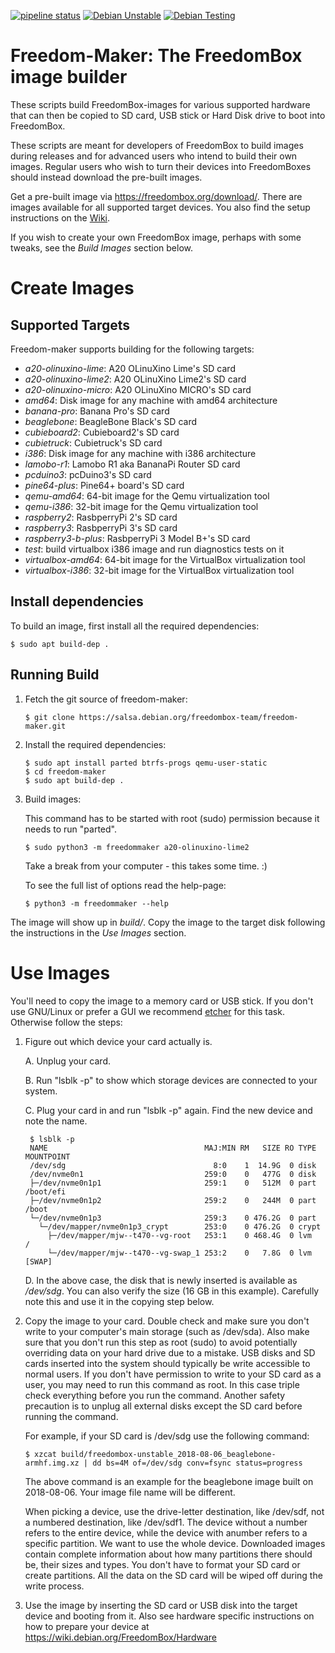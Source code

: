 [![pipeline status](https://salsa.debian.org/freedombox-team/freedom-maker/badges/master/pipeline.svg)](https://salsa.debian.org/freedombox-team/freedom-maker/commits/master)
[![Debian Unstable](https://badges.debian.net/badges/debian/unstable/freedom-maker/version.svg)](https://packages.debian.org/unstable/freedom-maker)
[![Debian Testing](https://badges.debian.net/badges/debian/testing/freedom-maker/version.svg)](https://packages.debian.org/testing/freedom-maker)

# Freedom-Maker: The FreedomBox image builder

These scripts build FreedomBox-images for various supported hardware
that can then be copied to SD card, USB stick or Hard Disk drive to
boot into FreedomBox.

These scripts are meant for developers of FreedomBox to build images
during releases and for advanced users who intend to build their own
images. Regular users who wish to turn their devices into
FreedomBoxes should instead download the pre-built images.

Get a pre-built image via https://freedombox.org/download/.  There
are images available for all supported target devices.  You also find
the setup instructions on the [Wiki](https://wiki.debian.org/FreedomBox/).

If you wish to create your own FreedomBox image, perhaps with some
tweaks, see the *Build Images* section below.

# Create Images

## Supported Targets

Freedom-maker supports building for the following targets:


- *a20-olinuxino-lime*: A20 OLinuXino Lime's SD card
- *a20-olinuxino-lime2*: A20 OLinuXino Lime2's SD card
- *a20-olinuxino-micro*: A20 OLinuXino MICRO's SD card
- *amd64*: Disk image for any machine with amd64 architecture
- *banana-pro*: Banana Pro's SD card
- *beaglebone*: BeagleBone Black's SD card
- *cubieboard2*: Cubieboard2's SD card
- *cubietruck*: Cubietruck's SD card
- *i386*: Disk image for any machine with i386 architecture
- *lamobo-r1*: Lamobo R1 aka BananaPi Router SD card
- *pcduino3*: pcDuino3's SD card
- *pine64-plus*: Pine64+ board's SD card
- *qemu-amd64*: 64-bit image for the Qemu virtualization tool
- *qemu-i386*: 32-bit image for the Qemu virtualization tool
- *raspberry2*: RasbperryPi 2's SD card
- *raspberry3*: RasbperryPi 3's SD card
- *raspberry3-b-plus*: RasbperryPi 3 Model B+'s SD card
- *test*: build virtualbox i386 image and run diagnostics tests on it
- *virtualbox-amd64*: 64-bit image for the VirtualBox virtualization tool
- *virtualbox-i386*: 32-bit image for the VirtualBox virtualization tool

## Install dependencies

To build an image, first install all the required dependencies:

```shell
$ sudo apt build-dep .
```

## Running Build

1. Fetch the git source of freedom-maker:
    ```
    $ git clone https://salsa.debian.org/freedombox-team/freedom-maker.git
    ```

2. Install the required dependencies:
    ```shell
    $ sudo apt install parted btrfs-progs qemu-user-static
    $ cd freedom-maker
    $ sudo apt build-dep .
    ```

3. Build images:

    This command has to be started with root (sudo) permission because it needs
    to run "parted".

    ```
    $ sudo python3 -m freedommaker a20-olinuxino-lime2
    ```
    Take a break from your computer - this takes some time. :)
    
    To see the full list of options read the help-page:
    ```
    $ python3 -m freedommaker --help
    ```

The image will show up in *build/*. Copy the image to the
target disk following the instructions in the *Use Images* section.

# Use Images

You'll need to copy the image to a memory card or USB stick. If you don't
use GNU/Linux or prefer a GUI we recommend [etcher](https://etcher.io/)
for this task. Otherwise follow the steps:

1. Figure out which device your card actually is.

    A. Unplug your card.

    B. Run "lsblk -p" to show which storage devices are connected to your system.

    C. Plug your card in and run "lsblk -p" again. Find the new device and note
    the name.
    
        $ lsblk -p
        NAME                                   MAJ:MIN RM   SIZE RO TYPE  MOUNTPOINT
        /dev/sdg                                 8:0    1  14.9G  0 disk  
        /dev/nvme0n1                           259:0    0   477G  0 disk  
        ├─/dev/nvme0n1p1                       259:1    0   512M  0 part  /boot/efi
        ├─/dev/nvme0n1p2                       259:2    0   244M  0 part  /boot
        └─/dev/nvme0n1p3                       259:3    0 476.2G  0 part  
          └─/dev/mapper/nvme0n1p3_crypt        253:0    0 476.2G  0 crypt 
            ├─/dev/mapper/mjw--t470--vg-root   253:1    0 468.4G  0 lvm   /
            └─/dev/mapper/mjw--t470--vg-swap_1 253:2    0   7.8G  0 lvm   [SWAP]

    D. In the above case, the disk that is newly inserted is available
       as */dev/sdg*. You can also verify the size (16 GB in this example).
       Carefully note this and use it in the copying step below.

2. Copy the image to your card.  Double check and make sure you don't
   write to your computer's main storage (such as /dev/sda).  Also
   make sure that you don't run this step as root (sudo) to avoid potentially
   overriding data on your hard drive due to a mistake. USB disks and SD
   cards inserted into the system should typically be write accessible
   to normal users. If you don't have permission to write to your SD
   card as a user, you may need to run this command as root. In this
   case triple check everything before you run the command. Another
   safety precaution is to unplug all external disks except the SD
   card before running the command.

   For example, if your SD card is /dev/sdg use the following command:
    ```
    $ xzcat build/freedombox-unstable_2018-08-06_beaglebone-armhf.img.xz | dd bs=4M of=/dev/sdg conv=fsync status=progress
    ```

   The above command is an example for the beaglebone image built on
   2018-08-06. Your image file name will be different.

   When picking a device, use the drive-letter destination, like
   /dev/sdf, not a numbered destination, like /dev/sdf1.  The device
   without a number refers to the entire device, while the device with
   anumber refers to a specific partition.  We want to use the whole
   device.  Downloaded images contain complete information about how
   many partitions there should be, their sizes and types. You don't
   have to format your SD card or create partitions. All the data on
   the SD card will be wiped off during the write process.

3. Use the image by inserting the SD card or USB disk into the target
   device and booting from it.  Also see hardware specific
   instructions on how to prepare your device at
   https://wiki.debian.org/FreedomBox/Hardware
